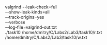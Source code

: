 valgrind --leak-check=full          
        --show-leak-kinds=all          
        --track-origins=yes          
        --verbose          
        --log-file=valgrind-out.txt          
        ./task10 /home/dmitry/C/Labs2/Lab3/task10/r.txt /home/dmitry/C/Labs2/Lab3/task10/w.txt